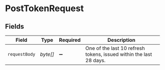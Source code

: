 # PostTokenRequest


## Fields

| Field                                                              | Type                                                               | Required                                                           | Description                                                        |
| ------------------------------------------------------------------ | ------------------------------------------------------------------ | ------------------------------------------------------------------ | ------------------------------------------------------------------ |
| `requestBody`                                                      | *byte[]*                                                           | :heavy_minus_sign:                                                 | One of the last 10 refresh tokens, issued within the last 28 days. |